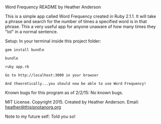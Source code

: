 Word Frequency README by Heather Anderson

This is a simple app called Word Frequency created in Ruby 2.1.1. It will take a phrase and search for the number of times a specified word is in that phrase. This a very useful app for anyone unaware of how many times they "lol" in a normal sentence.

Setup:
In your terminal inside this project folder:

	gem install bundle

	bundle

	ruby app.rb
	 
	Go to http://localhost:3000 in your browser
	
	And theoretically...you should now be able to use Word Frequency!
	

Known bugs for this program as of 2/2/15: No known bugs.

MIT License. Copyright 2015. Created by Heather Anderson. 
Email: heather@thisisnotanorg.org

Note to my future self: Told you so!
